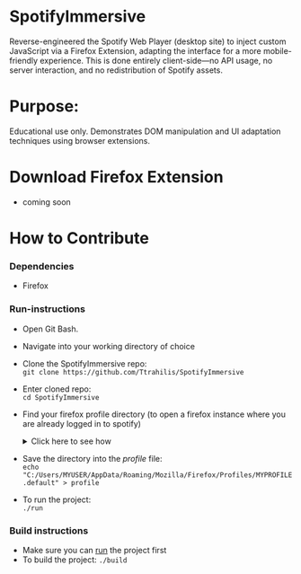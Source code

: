 # SpotifyImmersive
Reverse-engineered the Spotify Web Player (desktop site) to inject custom JavaScript via a Firefox Extension, adapting the interface for a more mobile-friendly experience. This is done entirely client-side—no API usage, no server interaction, and no redistribution of Spotify assets.

# Purpose:
Educational use only. Demonstrates DOM manipulation and UI adaptation techniques using browser extensions.
# Download Firefox Extension
 - coming soon
# How to Contribute
### Dependencies
- Firefox

### Run-instructions
- Open Git Bash.
- Navigate into your working directory of choice
- Clone the SpotifyImmersive repo:  
`git clone https://github.com/Ttrahilis/SpotifyImmersive`
- Enter cloned repo:  
`cd SpotifyImmersive`

- Find your firefox profile directory (to open a firefox instance where you are already logged in to spotify)

  <details>
  <summary>Click here to see how</summary>
  To find your Firefox profile:  
  - go to the url about:support  
    
  - Ctrl+F: search keyword Profile Folder
    
  - Copy the folder url to your right.
    
  - It should look like C:/Users/MYUSER/AppData/Roaming/Mozilla/Firefox/Profiles/MYPROFILE.default  
  </details>
- Save the directory into the *profile* file:  
  `echo "C:/Users/MYUSER/AppData/Roaming/Mozilla/Firefox/Profiles/MYPROFILE.default" > profile`

- To run the project:  
`./run`
### Build instructions
- Make sure you can [run](###Run-instructions) the project first
- To build the project:
`./build`
